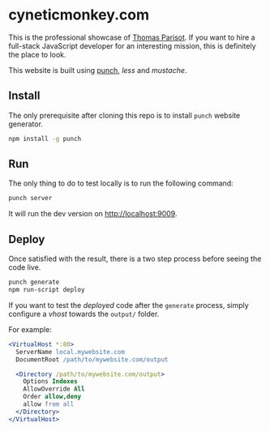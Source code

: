 # cyneticmonkey.com

This is the professional showcase of [Thomas Parisot](http://case.oncle-tom.net).
If you want to hire a full-stack JavaScript developer for an interesting mission,
this is definitely the place to look.

This website is built using [punch](http://laktek.github.com/punch), *less*
and *mustache*.

## Install

The only prerequisite after cloning this repo is to install `punch` website generator.

```bash
npm install -g punch
```

## Run

The only thing to do to test locally is to run the following command:

```bash
punch server
```

It will run the dev version on [http://localhost:9009](http://localhost:9009).

## Deploy

Once satisfied with the result, there is a two step process before seeing the code live.

```bash
punch generate
npm run-script deploy
```

If you want to test the *deployed* code after the `generate` process, simply
configure a *vhost* towards the `output/` folder.

For example:

```apache
<VirtualHost *:80>
  ServerName local.mywebsite.com
  DocumentRoot /path/to/mywebsite.com/output

  <Directory /path/to/mywebsite.com/output>
    Options Indexes
    AllowOverride All
    Order allow,deny
    allow from all
  </Directory>
</VirtualHost>
```

